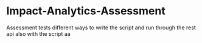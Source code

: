 # Impact-Analytics-Assessment
Assessment tests different ways to write the script and run through the rest api also with the script
aa
